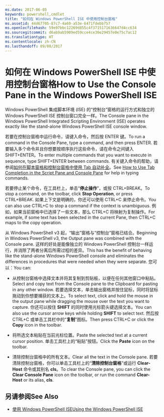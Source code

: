 ```yaml
---
ms.date: 2017-06-05
keywords: powershell,cmdlet
title: "如何在 Windows PowerShell ISE 中使用控制台窗格"
ms.assetid: 44d67705-87c7-4a69-a53e-6471fdebb757
ms.openlocfilehash: 59e97bbc12269d855c4f3715171636647d4cc634
ms.sourcegitcommit: d6ab9ab5909ed59cce4ce30e29457e0e75c7ac12
ms.translationtype: HT
ms.contentlocale: zh-CN
ms.lasthandoff: 09/08/2017
---
```

# <a name="how-to-use-the-console-pane-in-the-windows-powershell-ise"></a><span data-ttu-id="33ce4-103">如何在 Windows PowerShell ISE 中使用控制台窗格</span><span class="sxs-lookup"><span data-stu-id="33ce4-103">How to Use the Console Pane in the Windows PowerShell ISE</span></span>
<span data-ttu-id="33ce4-104">Windows PowerShell 集成脚本环境 (ISE) 的“控制台”窗格的运行方式和独立的 Windows PowerShell ISE 控制台窗口完全一样。</span><span class="sxs-lookup"><span data-stu-id="33ce4-104">The Console pane in the Windows PowerShell Integrated Scripting Environment (ISE) operates exactly like the stand-alone Windows PowerShell ISE console window.</span></span>

<span data-ttu-id="33ce4-105">若要在控制台窗格中运行命令，请键入命令，然后按 ENTER 键。</span><span class="sxs-lookup"><span data-stu-id="33ce4-105">To run a command in the Console Pane, type a command, and then press ENTER.</span></span> <span data-ttu-id="33ce4-106">若要输入多个命令并且你想要按顺序执行这些命令，请在命令之间键入 SHIFT+ENTER。</span><span class="sxs-lookup"><span data-stu-id="33ce4-106">To enter multiple commands that you want to execute in sequence, type SHIFT+ENTER between commands.</span></span> <span data-ttu-id="33ce4-107">有关键入命令的帮助，请参阅[如何在脚本窗格和控制台窗格中使用 Tab 自动补全](How-to-Use-Tab-Completion-in-the-Script-Pane-and-Console-Pane.md)。</span><span class="sxs-lookup"><span data-stu-id="33ce4-107">See [How to Use Tab Completion in the Script Pane and Console Pane](How-to-Use-Tab-Completion-in-the-Script-Pane-and-Console-Pane.md) for help in typing commands.</span></span>

<span data-ttu-id="33ce4-108">若要停止某个命令，在工具栏上，单击“**停止操作**”，或按 CTRL+BREAK。</span><span class="sxs-lookup"><span data-stu-id="33ce4-108">To stop a command, on the toolbar, click **Stop Operation**, or press CTRL+BREAK.</span></span> <span data-ttu-id="33ce4-109">如果上下文是明确的，你还可以使用 CTRL+C 来停止命令。</span><span class="sxs-lookup"><span data-stu-id="33ce4-109">You can also use CTRL+C to stop a command if the context is unambiguous.</span></span> <span data-ttu-id="33ce4-110">例如，如果当前窗格中已选择了一些文本，那么 CTRL+C 将映射为复制操作。</span><span class="sxs-lookup"><span data-stu-id="33ce4-110">For example, if some text has been selected in the current Pane, then CTRL+C maps to the copy operation.</span></span>

<span data-ttu-id="33ce4-111">从 Windows PowerShell v3 起，“输出”窗格与“控制台”窗格已结合。</span><span class="sxs-lookup"><span data-stu-id="33ce4-111">Beginning in Windows PowerShell v3, the Output pane was combined with the Console pane.</span></span> <span data-ttu-id="33ce4-112">这样的好处是能像独立的 Windows PowerShell 控制台一样运行，并消除了两者分离后所需过程的差异。</span><span class="sxs-lookup"><span data-stu-id="33ce4-112">This has the benefit of behaving like the stand-alone Windows PowerShell console and eliminates the differences in procedures that were needed when they were separate.</span></span> <span data-ttu-id="33ce4-113">您可以：</span><span class="sxs-lookup"><span data-stu-id="33ce4-113">You can:</span></span>

- <span data-ttu-id="33ce4-114">从控制台窗格中选择文本并将其复制到剪贴板，以便在任何其他窗口中粘贴。</span><span class="sxs-lookup"><span data-stu-id="33ce4-114">Select and copy text from the Console pane to the Clipboard for pasting in any other window.</span></span> <span data-ttu-id="33ce4-115">若要选择文本，单击输出窗格并按住鼠标，同时将鼠标拖动到你想要捕获的文本上。</span><span class="sxs-lookup"><span data-stu-id="33ce4-115">To select text, click and hold the mouse in the output pane while dragging the mouse over the text you want to capture.</span></span> <span data-ttu-id="33ce4-116">你还可以按住 **SHIFT** 的同时使用光标箭头键选择文本。</span><span class="sxs-lookup"><span data-stu-id="33ce4-116">You can also use the cursor arrow keys while holding **SHIFT** to select text.</span></span> <span data-ttu-id="33ce4-117">然后按 CTRL+C 或单击工具栏中的“**复制**”图标。</span><span class="sxs-lookup"><span data-stu-id="33ce4-117">Then press CTRL+C or click the **Copy** icon in the toolbar.</span></span>

- <span data-ttu-id="33ce4-118">将所选文本粘贴在当前光标位置。</span><span class="sxs-lookup"><span data-stu-id="33ce4-118">Paste the selected text at a current cursor position.</span></span> <span data-ttu-id="33ce4-119">单击工具栏上的“粘贴”按钮。</span><span class="sxs-lookup"><span data-stu-id="33ce4-119">Click the **Paste** icon on the toolbar.</span></span>

- <span data-ttu-id="33ce4-120">清除控制台窗格中的所有文本。</span><span class="sxs-lookup"><span data-stu-id="33ce4-120">Clear all the text in the Console pane.</span></span> <span data-ttu-id="33ce4-121">若要清除控制台窗格，你可以单击工具栏上的“**清除控制台窗格**”或运行 **Clear-Host** 命令或其别名 **cls**。</span><span class="sxs-lookup"><span data-stu-id="33ce4-121">To clear the Console pane, you can click the **Clear Console Pane** icon on the toolbar, or run the command **Clear-Host** or its alias, **cls**.</span></span>

## <a name="see-also"></a><span data-ttu-id="33ce4-122">另请参阅</span><span class="sxs-lookup"><span data-stu-id="33ce4-122">See Also</span></span>
- [<span data-ttu-id="33ce4-123">使用 Windows PowerShell ISE</span><span class="sxs-lookup"><span data-stu-id="33ce4-123">Using the Windows PowerShell ISE</span></span>](Using-the-Windows-PowerShell-ISE.md)

